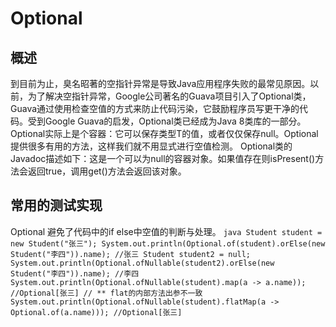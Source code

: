 # Optional

## 概述
到目前为止，臭名昭著的空指针异常是导致Java应用程序失败的最常见原因。以前，为了解决空指针异常，Google公司著名的Guava项目引入了Optional类，Guava通过使用检查空值的方式来防止代码污染，它鼓励程序员写更干净的代码。受到Google Guava的启发，Optional类已经成为Java 8类库的一部分。
Optional实际上是个容器：它可以保存类型T的值，或者仅仅保存null。Optional提供很多有用的方法，这样我们就不用显式进行空值检测。
Optional类的Javadoc描述如下：这是一个可以为null的容器对象。如果值存在则isPresent()方法会返回true，调用get()方法会返回该对象。

## 常用的测试实现

Optional 避免了代码中的if else中空值的判断与处理。
    ```java
        Student student = new Student("张三");
        System.out.println(Optional.of(student).orElse(new Student("李四")).name);
        //张三
        Student student2 = null;
        System.out.println(Optional.ofNullable(student2).orElse(new Student("李四")).name);
        //李四
        System.out.println(Optional.ofNullable(student).map(a -> a.name));
        //Optional[张三]
        // ** flat的内部方法出参不一致
        System.out.println(Optional.ofNullable(student).flatMap(a -> Optional.of(a.name)));
        //Optional[张三]
    ```